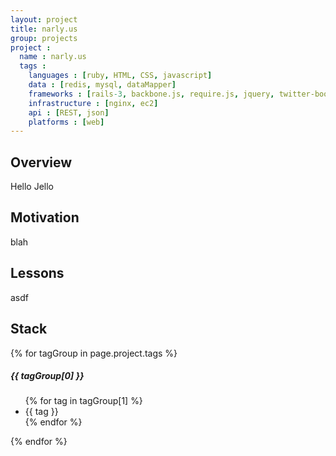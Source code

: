 ```yaml
---
layout: project
title: narly.us
group: projects
project :
  name : narly.us
  tags :
    languages : [ruby, HTML, CSS, javascript]
    data : [redis, mysql, dataMapper]
    frameworks : [rails-3, backbone.js, require.js, jquery, twitter-bootstrap]
    infrastructure : [nginx, ec2]
    api : [REST, json]
    platforms : [web]
---
```


## Overview 

Hello Jello

## Motivation

blah

## Lessons

asdf

## Stack

{% for tagGroup in page.project.tags %}
  <h5>{{ tagGroup[0] }}</h5>
  <ul>
  {% for tag in tagGroup[1] %}
    <li>{{ tag }}</li>
  {% endfor %}
  </ul>
{% endfor %}